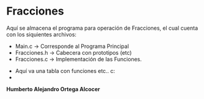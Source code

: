 # Fracciones

Aquí se almacena el programa para operación de Fracciones,
el cual cuenta con los siquientes archivos:

- Main.c        -> Corresponde al Programa Principal
- Fracciones.h  -> Cabecera con prototipos (etc)
- Fracciones.c  -> Implementación de las Funciones.



*
    Aquí va una tabla con funciones etc..
    c:
*

**Humberto Alejandro Ortega Alcocer**

